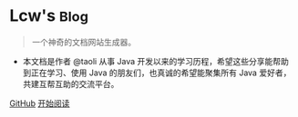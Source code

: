 <!-- _coverpage.md -->

# Lcw's <small>Blog</small>

> 一个神奇的文档网站生成器。

- 本文档是作者 @taoli 从事 Java 开发以来的学习历程，希望这些分享能帮助到正在学习、使用 Java 的朋友们，也真诚的希望能聚集所有 Java 爱好者，共建互帮互助的交流平台。

[GitHub](https://github.com/docsifyjs/docsify/)
[开始阅读](/README)

